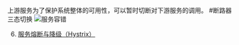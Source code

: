 上游服务为了保护系统整体的可用性，可以暂时切断对下游服务的调用。 #断路器三态切换 
![服务容错](服务容错.md#熔断和降级)

6.  [服务熔断与降级（Hystrix）](https://blog.csdn.net/pengjunlee/article/details/86688858)